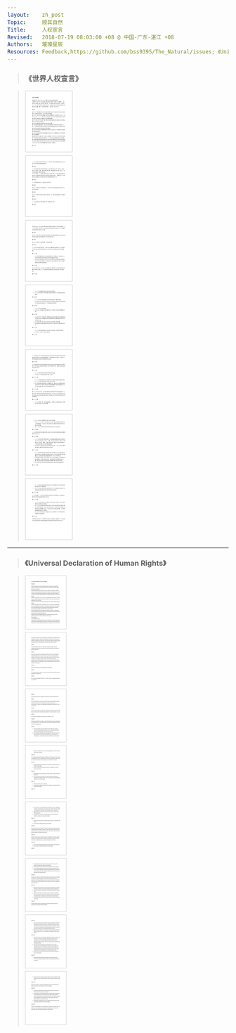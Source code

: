 ```yaml
---
layout:    zh_post
Topic:     顺其自然
Title:     人权宣言
Revised:   2018-07-19 08:03:00 +08 @ 中国-广东-湛江 +08
Authors:   璀璨星辰
Resources: Feedback,https://github.com/bss9395/The_Natural/issues; 《Universal_Declaration_of_Human_Rights》,resources/《Universal_Declaration_of_Human_Rights》.pdf;
---
```


> ### 《世界人权宣言》

> ![max-width:210mm;](figures/《世界人权宣言》.svg)

--------------------------------------------------------------------------------

> ### 《Universal Declaration of Human Rights》

> ![max-width:210mm;](figures/Universal_Declaration_of_Human_Rights.svg)

